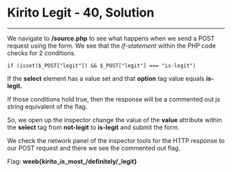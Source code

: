 # Kirito Legit - 40, Solution
---

We navigate to **/source.php** to see what happens when we send a POST request using the form. We see that the *if-statement* within the PHP code checks for 2 conditions.

`if (isset($_POST["legit"]) && $_POST["legit"] === "is-legit")`

If the **select** element has a value set and that **option** tag value equals **is-legit.**

If those conditions hold true, then the response will be a commented out js string equivalent of the flag.

So, we open up the inspector change the value of the **value** attribute within the **select** tag from **not-legit** to **is-legit** and submit the form.

We check the network panel of the inspector tools for the HTTP response to our POST request and there we see the commented out flag.

Flag: **weeb{kirito_is\_most_/definitely/_legit}**

